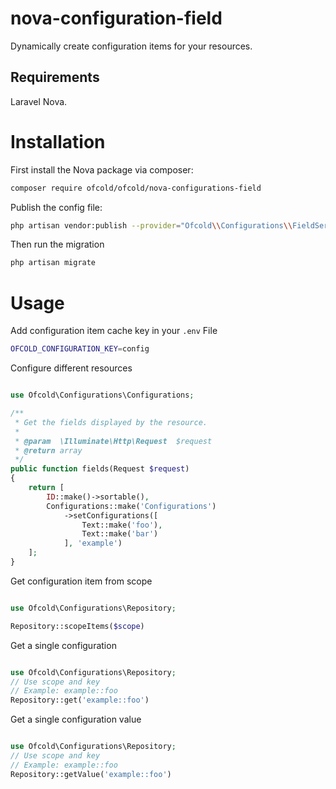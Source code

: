 # nova-configuration-field
Dynamically create configuration items for your resources.

## Requirements

Laravel Nova.

# Installation

First install the Nova package via composer:

```bash
composer require ofcold/ofcold/nova-configurations-field
```

Publish the config file:

```bash
php artisan vendor:publish --provider="Ofcold\\Configurations\\FieldServiceProvider"
```

Then run the migration
```bash
php artisan migrate
```

# Usage

Add configuration item cache key in your `.env` File
```bash
OFCOLD_CONFIGURATION_KEY=config
```

Configure different resources
```php

use Ofcold\Configurations\Configurations;

/**
 * Get the fields displayed by the resource.
 *
 * @param  \Illuminate\Http\Request  $request
 * @return array
 */
public function fields(Request $request)
{
    return [
        ID::make()->sortable(),
        Configurations::make('Configurations')
            ->setConfigurations([
                Text::make('foo'),
                Text::make('bar')
            ], 'example')
    ];
}

```

Get configuration item from scope
```php

use Ofcold\Configurations\Repository;

Repository::scopeItems($scope)

```

Get a single configuration
```php

use Ofcold\Configurations\Repository;
// Use scope and key
// Example: example::foo
Repository::get('example::foo')

```

Get a single configuration value
```php

use Ofcold\Configurations\Repository;
// Use scope and key
// Example: example::foo
Repository::getValue('example::foo')

```
